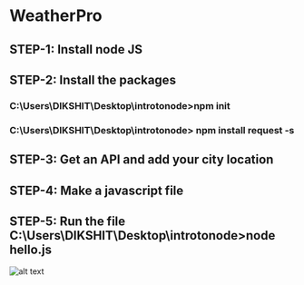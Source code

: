 # WeatherPro
## STEP-1: Install node JS
## STEP-2: Install the packages
### C:\Users\DIKSHIT\Desktop\introtonode>npm init
### C:\Users\DIKSHIT\Desktop\introtonode> npm install request -s
## STEP-3: Get an API and add your city location
## STEP-4: Make a javascript file
## STEP-5: Run the file C:\Users\DIKSHIT\Desktop\introtonode>node hello.js
![alt text](gitthub.PNG)
